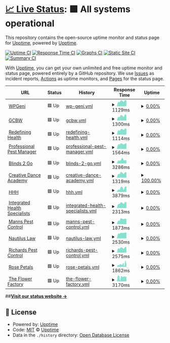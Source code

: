 # [📈 Live Status](https://upptime.github.io/upptime): <!--live status--> **🟩 All systems operational**

This repository contains the open-source uptime monitor and status page for [Upptime](https://upptime.js.org), powered by [Upptime](https://github.com/upptime/upptime).

[![Uptime CI](https://github.com/paulluxford/uptime/workflows/Uptime%20CI/badge.svg)](https://github.com/paulluxford/uptime/actions?query=workflow%3A%22Uptime+CI%22)
[![Response Time CI](https://github.com/paulluxford/uptime/workflows/Response%20Time%20CI/badge.svg)](https://github.com/paulluxford/uptime/actions?query=workflow%3A%22Response+Time+CI%22)
[![Graphs CI](https://github.com/paulluxford/uptime/workflows/Graphs%20CI/badge.svg)](https://github.com/paulluxford/uptime/actions?query=workflow%3A%22Graphs+CI%22)
[![Static Site CI](https://github.com/paulluxford/uptime/workflows/Static%20Site%20CI/badge.svg)](https://github.com/paulluxford/uptime/actions?query=workflow%3A%22Static+Site+CI%22)
[![Summary CI](https://github.com/paulluxford/uptime/workflows/Summary%20CI/badge.svg)](https://github.com/paulluxford/uptime/actions?query=workflow%3A%22Summary+CI%22)

With [Upptime](https://upptime.js.org), you can get your own unlimited and free uptime monitor and status page, powered entirely by a GitHub repository. We use [Issues](https://github.com/upptime/upptime/issues) as incident reports, [Actions](https://github.com/paulluxford/uptime/actions) as uptime monitors, and [Pages](https://upptime.github.io/upptime) for the status page.

<!--start: status pages-->
<!-- This summary is generated by Upptime (https://github.com/upptime/upptime) -->
<!-- Do not edit this manually, your changes will be overwritten -->
<!-- prettier-ignore -->
| URL | Status | History | Response Time | Uptime |
| --- | ------ | ------- | ------------- | ------ |
| <img alt="" src="https://icons.duckduckgo.com/ip3/wpgeni.com.ico" height="13"> [WPGeni](https://wpgeni.com) | 🟩 Up | [wp-geni.yml](https://github.com/paulluxford/uptime/commits/HEAD/history/wp-geni.yml) | <details><summary><img alt="Response time graph" src="./graphs/wp-geni/response-time-week.png" height="20"> 1129ms</summary><br><a href="https://paulluxford.github.io/uptime/history/wp-geni"><img alt="Response time 1139" src="https://img.shields.io/endpoint?url=https%3A%2F%2Fraw.githubusercontent.com%2Fpaulluxford%2Fuptime%2FHEAD%2Fapi%2Fwp-geni%2Fresponse-time.json"></a><br><a href="https://paulluxford.github.io/uptime/history/wp-geni"><img alt="24-hour response time 917" src="https://img.shields.io/endpoint?url=https%3A%2F%2Fraw.githubusercontent.com%2Fpaulluxford%2Fuptime%2FHEAD%2Fapi%2Fwp-geni%2Fresponse-time-day.json"></a><br><a href="https://paulluxford.github.io/uptime/history/wp-geni"><img alt="7-day response time 1129" src="https://img.shields.io/endpoint?url=https%3A%2F%2Fraw.githubusercontent.com%2Fpaulluxford%2Fuptime%2FHEAD%2Fapi%2Fwp-geni%2Fresponse-time-week.json"></a><br><a href="https://paulluxford.github.io/uptime/history/wp-geni"><img alt="30-day response time 1141" src="https://img.shields.io/endpoint?url=https%3A%2F%2Fraw.githubusercontent.com%2Fpaulluxford%2Fuptime%2FHEAD%2Fapi%2Fwp-geni%2Fresponse-time-month.json"></a><br><a href="https://paulluxford.github.io/uptime/history/wp-geni"><img alt="1-year response time 1139" src="https://img.shields.io/endpoint?url=https%3A%2F%2Fraw.githubusercontent.com%2Fpaulluxford%2Fuptime%2FHEAD%2Fapi%2Fwp-geni%2Fresponse-time-year.json"></a></details> | <details><summary><a href="https://paulluxford.github.io/uptime/history/wp-geni">0.00%</a></summary><a href="https://paulluxford.github.io/uptime/history/wp-geni"><img alt="All-time uptime 78.03%" src="https://img.shields.io/endpoint?url=https%3A%2F%2Fraw.githubusercontent.com%2Fpaulluxford%2Fuptime%2FHEAD%2Fapi%2Fwp-geni%2Fuptime.json"></a><br><a href="https://paulluxford.github.io/uptime/history/wp-geni"><img alt="24-hour uptime 0.00%" src="https://img.shields.io/endpoint?url=https%3A%2F%2Fraw.githubusercontent.com%2Fpaulluxford%2Fuptime%2FHEAD%2Fapi%2Fwp-geni%2Fuptime-day.json"></a><br><a href="https://paulluxford.github.io/uptime/history/wp-geni"><img alt="7-day uptime 0.00%" src="https://img.shields.io/endpoint?url=https%3A%2F%2Fraw.githubusercontent.com%2Fpaulluxford%2Fuptime%2FHEAD%2Fapi%2Fwp-geni%2Fuptime-week.json"></a><br><a href="https://paulluxford.github.io/uptime/history/wp-geni"><img alt="30-day uptime 1.38%" src="https://img.shields.io/endpoint?url=https%3A%2F%2Fraw.githubusercontent.com%2Fpaulluxford%2Fuptime%2FHEAD%2Fapi%2Fwp-geni%2Fuptime-month.json"></a><br><a href="https://paulluxford.github.io/uptime/history/wp-geni"><img alt="1-year uptime 78.03%" src="https://img.shields.io/endpoint?url=https%3A%2F%2Fraw.githubusercontent.com%2Fpaulluxford%2Fuptime%2FHEAD%2Fapi%2Fwp-geni%2Fuptime-year.json"></a></details>
| <img alt="" src="https://icons.duckduckgo.com/ip3/goldcoastbusinesswebsites.com.au.ico" height="13"> [GCBW](https://goldcoastbusinesswebsites.com.au) | 🟩 Up | [gcbw.yml](https://github.com/paulluxford/uptime/commits/HEAD/history/gcbw.yml) | <details><summary><img alt="Response time graph" src="./graphs/gcbw/response-time-week.png" height="20"> 1300ms</summary><br><a href="https://paulluxford.github.io/uptime/history/gcbw"><img alt="Response time 1289" src="https://img.shields.io/endpoint?url=https%3A%2F%2Fraw.githubusercontent.com%2Fpaulluxford%2Fuptime%2FHEAD%2Fapi%2Fgcbw%2Fresponse-time.json"></a><br><a href="https://paulluxford.github.io/uptime/history/gcbw"><img alt="24-hour response time 997" src="https://img.shields.io/endpoint?url=https%3A%2F%2Fraw.githubusercontent.com%2Fpaulluxford%2Fuptime%2FHEAD%2Fapi%2Fgcbw%2Fresponse-time-day.json"></a><br><a href="https://paulluxford.github.io/uptime/history/gcbw"><img alt="7-day response time 1300" src="https://img.shields.io/endpoint?url=https%3A%2F%2Fraw.githubusercontent.com%2Fpaulluxford%2Fuptime%2FHEAD%2Fapi%2Fgcbw%2Fresponse-time-week.json"></a><br><a href="https://paulluxford.github.io/uptime/history/gcbw"><img alt="30-day response time 1326" src="https://img.shields.io/endpoint?url=https%3A%2F%2Fraw.githubusercontent.com%2Fpaulluxford%2Fuptime%2FHEAD%2Fapi%2Fgcbw%2Fresponse-time-month.json"></a><br><a href="https://paulluxford.github.io/uptime/history/gcbw"><img alt="1-year response time 1289" src="https://img.shields.io/endpoint?url=https%3A%2F%2Fraw.githubusercontent.com%2Fpaulluxford%2Fuptime%2FHEAD%2Fapi%2Fgcbw%2Fresponse-time-year.json"></a></details> | <details><summary><a href="https://paulluxford.github.io/uptime/history/gcbw">0.00%</a></summary><a href="https://paulluxford.github.io/uptime/history/gcbw"><img alt="All-time uptime 5.55%" src="https://img.shields.io/endpoint?url=https%3A%2F%2Fraw.githubusercontent.com%2Fpaulluxford%2Fuptime%2FHEAD%2Fapi%2Fgcbw%2Fuptime.json"></a><br><a href="https://paulluxford.github.io/uptime/history/gcbw"><img alt="24-hour uptime 0.00%" src="https://img.shields.io/endpoint?url=https%3A%2F%2Fraw.githubusercontent.com%2Fpaulluxford%2Fuptime%2FHEAD%2Fapi%2Fgcbw%2Fuptime-day.json"></a><br><a href="https://paulluxford.github.io/uptime/history/gcbw"><img alt="7-day uptime 0.00%" src="https://img.shields.io/endpoint?url=https%3A%2F%2Fraw.githubusercontent.com%2Fpaulluxford%2Fuptime%2FHEAD%2Fapi%2Fgcbw%2Fuptime-week.json"></a><br><a href="https://paulluxford.github.io/uptime/history/gcbw"><img alt="30-day uptime 1.38%" src="https://img.shields.io/endpoint?url=https%3A%2F%2Fraw.githubusercontent.com%2Fpaulluxford%2Fuptime%2FHEAD%2Fapi%2Fgcbw%2Fuptime-month.json"></a><br><a href="https://paulluxford.github.io/uptime/history/gcbw"><img alt="1-year uptime 5.55%" src="https://img.shields.io/endpoint?url=https%3A%2F%2Fraw.githubusercontent.com%2Fpaulluxford%2Fuptime%2FHEAD%2Fapi%2Fgcbw%2Fuptime-year.json"></a></details>
| <img alt="" src="https://icons.duckduckgo.com/ip3/redefininghealth.com.au.ico" height="13"> [Redefining Health](https://redefininghealth.com.au) | 🟩 Up | [redefining-health.yml](https://github.com/paulluxford/uptime/commits/HEAD/history/redefining-health.yml) | <details><summary><img alt="Response time graph" src="./graphs/redefining-health/response-time-week.png" height="20"> 1114ms</summary><br><a href="https://paulluxford.github.io/uptime/history/redefining-health"><img alt="Response time 1132" src="https://img.shields.io/endpoint?url=https%3A%2F%2Fraw.githubusercontent.com%2Fpaulluxford%2Fuptime%2FHEAD%2Fapi%2Fredefining-health%2Fresponse-time.json"></a><br><a href="https://paulluxford.github.io/uptime/history/redefining-health"><img alt="24-hour response time 854" src="https://img.shields.io/endpoint?url=https%3A%2F%2Fraw.githubusercontent.com%2Fpaulluxford%2Fuptime%2FHEAD%2Fapi%2Fredefining-health%2Fresponse-time-day.json"></a><br><a href="https://paulluxford.github.io/uptime/history/redefining-health"><img alt="7-day response time 1114" src="https://img.shields.io/endpoint?url=https%3A%2F%2Fraw.githubusercontent.com%2Fpaulluxford%2Fuptime%2FHEAD%2Fapi%2Fredefining-health%2Fresponse-time-week.json"></a><br><a href="https://paulluxford.github.io/uptime/history/redefining-health"><img alt="30-day response time 1120" src="https://img.shields.io/endpoint?url=https%3A%2F%2Fraw.githubusercontent.com%2Fpaulluxford%2Fuptime%2FHEAD%2Fapi%2Fredefining-health%2Fresponse-time-month.json"></a><br><a href="https://paulluxford.github.io/uptime/history/redefining-health"><img alt="1-year response time 1132" src="https://img.shields.io/endpoint?url=https%3A%2F%2Fraw.githubusercontent.com%2Fpaulluxford%2Fuptime%2FHEAD%2Fapi%2Fredefining-health%2Fresponse-time-year.json"></a></details> | <details><summary><a href="https://paulluxford.github.io/uptime/history/redefining-health">0.00%</a></summary><a href="https://paulluxford.github.io/uptime/history/redefining-health"><img alt="All-time uptime 5.55%" src="https://img.shields.io/endpoint?url=https%3A%2F%2Fraw.githubusercontent.com%2Fpaulluxford%2Fuptime%2FHEAD%2Fapi%2Fredefining-health%2Fuptime.json"></a><br><a href="https://paulluxford.github.io/uptime/history/redefining-health"><img alt="24-hour uptime 0.00%" src="https://img.shields.io/endpoint?url=https%3A%2F%2Fraw.githubusercontent.com%2Fpaulluxford%2Fuptime%2FHEAD%2Fapi%2Fredefining-health%2Fuptime-day.json"></a><br><a href="https://paulluxford.github.io/uptime/history/redefining-health"><img alt="7-day uptime 0.00%" src="https://img.shields.io/endpoint?url=https%3A%2F%2Fraw.githubusercontent.com%2Fpaulluxford%2Fuptime%2FHEAD%2Fapi%2Fredefining-health%2Fuptime-week.json"></a><br><a href="https://paulluxford.github.io/uptime/history/redefining-health"><img alt="30-day uptime 1.38%" src="https://img.shields.io/endpoint?url=https%3A%2F%2Fraw.githubusercontent.com%2Fpaulluxford%2Fuptime%2FHEAD%2Fapi%2Fredefining-health%2Fuptime-month.json"></a><br><a href="https://paulluxford.github.io/uptime/history/redefining-health"><img alt="1-year uptime 5.55%" src="https://img.shields.io/endpoint?url=https%3A%2F%2Fraw.githubusercontent.com%2Fpaulluxford%2Fuptime%2FHEAD%2Fapi%2Fredefining-health%2Fuptime-year.json"></a></details>
| <img alt="" src="https://icons.duckduckgo.com/ip3/professionalpestmanager.com.ico" height="13"> [Professional Pest Manager](https://professionalpestmanager.com) | 🟩 Up | [professional-pest-manager.yml](https://github.com/paulluxford/uptime/commits/HEAD/history/professional-pest-manager.yml) | <details><summary><img alt="Response time graph" src="./graphs/professional-pest-manager/response-time-week.png" height="20"> 1564ms</summary><br><a href="https://paulluxford.github.io/uptime/history/professional-pest-manager"><img alt="Response time 1452" src="https://img.shields.io/endpoint?url=https%3A%2F%2Fraw.githubusercontent.com%2Fpaulluxford%2Fuptime%2FHEAD%2Fapi%2Fprofessional-pest-manager%2Fresponse-time.json"></a><br><a href="https://paulluxford.github.io/uptime/history/professional-pest-manager"><img alt="24-hour response time 1355" src="https://img.shields.io/endpoint?url=https%3A%2F%2Fraw.githubusercontent.com%2Fpaulluxford%2Fuptime%2FHEAD%2Fapi%2Fprofessional-pest-manager%2Fresponse-time-day.json"></a><br><a href="https://paulluxford.github.io/uptime/history/professional-pest-manager"><img alt="7-day response time 1564" src="https://img.shields.io/endpoint?url=https%3A%2F%2Fraw.githubusercontent.com%2Fpaulluxford%2Fuptime%2FHEAD%2Fapi%2Fprofessional-pest-manager%2Fresponse-time-week.json"></a><br><a href="https://paulluxford.github.io/uptime/history/professional-pest-manager"><img alt="30-day response time 1302" src="https://img.shields.io/endpoint?url=https%3A%2F%2Fraw.githubusercontent.com%2Fpaulluxford%2Fuptime%2FHEAD%2Fapi%2Fprofessional-pest-manager%2Fresponse-time-month.json"></a><br><a href="https://paulluxford.github.io/uptime/history/professional-pest-manager"><img alt="1-year response time 1452" src="https://img.shields.io/endpoint?url=https%3A%2F%2Fraw.githubusercontent.com%2Fpaulluxford%2Fuptime%2FHEAD%2Fapi%2Fprofessional-pest-manager%2Fresponse-time-year.json"></a></details> | <details><summary><a href="https://paulluxford.github.io/uptime/history/professional-pest-manager">0.00%</a></summary><a href="https://paulluxford.github.io/uptime/history/professional-pest-manager"><img alt="All-time uptime 6.15%" src="https://img.shields.io/endpoint?url=https%3A%2F%2Fraw.githubusercontent.com%2Fpaulluxford%2Fuptime%2FHEAD%2Fapi%2Fprofessional-pest-manager%2Fuptime.json"></a><br><a href="https://paulluxford.github.io/uptime/history/professional-pest-manager"><img alt="24-hour uptime 0.00%" src="https://img.shields.io/endpoint?url=https%3A%2F%2Fraw.githubusercontent.com%2Fpaulluxford%2Fuptime%2FHEAD%2Fapi%2Fprofessional-pest-manager%2Fuptime-day.json"></a><br><a href="https://paulluxford.github.io/uptime/history/professional-pest-manager"><img alt="7-day uptime 0.00%" src="https://img.shields.io/endpoint?url=https%3A%2F%2Fraw.githubusercontent.com%2Fpaulluxford%2Fuptime%2FHEAD%2Fapi%2Fprofessional-pest-manager%2Fuptime-week.json"></a><br><a href="https://paulluxford.github.io/uptime/history/professional-pest-manager"><img alt="30-day uptime 1.38%" src="https://img.shields.io/endpoint?url=https%3A%2F%2Fraw.githubusercontent.com%2Fpaulluxford%2Fuptime%2FHEAD%2Fapi%2Fprofessional-pest-manager%2Fuptime-month.json"></a><br><a href="https://paulluxford.github.io/uptime/history/professional-pest-manager"><img alt="1-year uptime 6.15%" src="https://img.shields.io/endpoint?url=https%3A%2F%2Fraw.githubusercontent.com%2Fpaulluxford%2Fuptime%2FHEAD%2Fapi%2Fprofessional-pest-manager%2Fuptime-year.json"></a></details>
| <img alt="" src="https://icons.duckduckgo.com/ip3/www.blinds2go.com.au.ico" height="13"> [Blinds 2 Go](https://www.blinds2go.com.au/) | 🟩 Up | [blinds-2-go.yml](https://github.com/paulluxford/uptime/commits/HEAD/history/blinds-2-go.yml) | <details><summary><img alt="Response time graph" src="./graphs/blinds-2-go/response-time-week.png" height="20"> 3286ms</summary><br><a href="https://paulluxford.github.io/uptime/history/blinds-2-go"><img alt="Response time 3313" src="https://img.shields.io/endpoint?url=https%3A%2F%2Fraw.githubusercontent.com%2Fpaulluxford%2Fuptime%2FHEAD%2Fapi%2Fblinds-2-go%2Fresponse-time.json"></a><br><a href="https://paulluxford.github.io/uptime/history/blinds-2-go"><img alt="24-hour response time 2814" src="https://img.shields.io/endpoint?url=https%3A%2F%2Fraw.githubusercontent.com%2Fpaulluxford%2Fuptime%2FHEAD%2Fapi%2Fblinds-2-go%2Fresponse-time-day.json"></a><br><a href="https://paulluxford.github.io/uptime/history/blinds-2-go"><img alt="7-day response time 3286" src="https://img.shields.io/endpoint?url=https%3A%2F%2Fraw.githubusercontent.com%2Fpaulluxford%2Fuptime%2FHEAD%2Fapi%2Fblinds-2-go%2Fresponse-time-week.json"></a><br><a href="https://paulluxford.github.io/uptime/history/blinds-2-go"><img alt="30-day response time 3395" src="https://img.shields.io/endpoint?url=https%3A%2F%2Fraw.githubusercontent.com%2Fpaulluxford%2Fuptime%2FHEAD%2Fapi%2Fblinds-2-go%2Fresponse-time-month.json"></a><br><a href="https://paulluxford.github.io/uptime/history/blinds-2-go"><img alt="1-year response time 3313" src="https://img.shields.io/endpoint?url=https%3A%2F%2Fraw.githubusercontent.com%2Fpaulluxford%2Fuptime%2FHEAD%2Fapi%2Fblinds-2-go%2Fresponse-time-year.json"></a></details> | <details><summary><a href="https://paulluxford.github.io/uptime/history/blinds-2-go">0.00%</a></summary><a href="https://paulluxford.github.io/uptime/history/blinds-2-go"><img alt="All-time uptime 2.66%" src="https://img.shields.io/endpoint?url=https%3A%2F%2Fraw.githubusercontent.com%2Fpaulluxford%2Fuptime%2FHEAD%2Fapi%2Fblinds-2-go%2Fuptime.json"></a><br><a href="https://paulluxford.github.io/uptime/history/blinds-2-go"><img alt="24-hour uptime 0.00%" src="https://img.shields.io/endpoint?url=https%3A%2F%2Fraw.githubusercontent.com%2Fpaulluxford%2Fuptime%2FHEAD%2Fapi%2Fblinds-2-go%2Fuptime-day.json"></a><br><a href="https://paulluxford.github.io/uptime/history/blinds-2-go"><img alt="7-day uptime 0.00%" src="https://img.shields.io/endpoint?url=https%3A%2F%2Fraw.githubusercontent.com%2Fpaulluxford%2Fuptime%2FHEAD%2Fapi%2Fblinds-2-go%2Fuptime-week.json"></a><br><a href="https://paulluxford.github.io/uptime/history/blinds-2-go"><img alt="30-day uptime 1.38%" src="https://img.shields.io/endpoint?url=https%3A%2F%2Fraw.githubusercontent.com%2Fpaulluxford%2Fuptime%2FHEAD%2Fapi%2Fblinds-2-go%2Fuptime-month.json"></a><br><a href="https://paulluxford.github.io/uptime/history/blinds-2-go"><img alt="1-year uptime 2.66%" src="https://img.shields.io/endpoint?url=https%3A%2F%2Fraw.githubusercontent.com%2Fpaulluxford%2Fuptime%2FHEAD%2Fapi%2Fblinds-2-go%2Fuptime-year.json"></a></details>
| <img alt="" src="https://icons.duckduckgo.com/ip3/creativedance.com.au.ico" height="13"> [Creative Dance Academy](https://creativedance.com.au/) | 🟩 Up | [creative-dance-academy.yml](https://github.com/paulluxford/uptime/commits/HEAD/history/creative-dance-academy.yml) | <details><summary><img alt="Response time graph" src="./graphs/creative-dance-academy/response-time-week.png" height="20"> 1319ms</summary><br><a href="https://paulluxford.github.io/uptime/history/creative-dance-academy"><img alt="Response time 1350" src="https://img.shields.io/endpoint?url=https%3A%2F%2Fraw.githubusercontent.com%2Fpaulluxford%2Fuptime%2FHEAD%2Fapi%2Fcreative-dance-academy%2Fresponse-time.json"></a><br><a href="https://paulluxford.github.io/uptime/history/creative-dance-academy"><img alt="24-hour response time 1215" src="https://img.shields.io/endpoint?url=https%3A%2F%2Fraw.githubusercontent.com%2Fpaulluxford%2Fuptime%2FHEAD%2Fapi%2Fcreative-dance-academy%2Fresponse-time-day.json"></a><br><a href="https://paulluxford.github.io/uptime/history/creative-dance-academy"><img alt="7-day response time 1319" src="https://img.shields.io/endpoint?url=https%3A%2F%2Fraw.githubusercontent.com%2Fpaulluxford%2Fuptime%2FHEAD%2Fapi%2Fcreative-dance-academy%2Fresponse-time-week.json"></a><br><a href="https://paulluxford.github.io/uptime/history/creative-dance-academy"><img alt="30-day response time 1361" src="https://img.shields.io/endpoint?url=https%3A%2F%2Fraw.githubusercontent.com%2Fpaulluxford%2Fuptime%2FHEAD%2Fapi%2Fcreative-dance-academy%2Fresponse-time-month.json"></a><br><a href="https://paulluxford.github.io/uptime/history/creative-dance-academy"><img alt="1-year response time 1350" src="https://img.shields.io/endpoint?url=https%3A%2F%2Fraw.githubusercontent.com%2Fpaulluxford%2Fuptime%2FHEAD%2Fapi%2Fcreative-dance-academy%2Fresponse-time-year.json"></a></details> | <details><summary><a href="https://paulluxford.github.io/uptime/history/creative-dance-academy">100.00%</a></summary><a href="https://paulluxford.github.io/uptime/history/creative-dance-academy"><img alt="All-time uptime 100.00%" src="https://img.shields.io/endpoint?url=https%3A%2F%2Fraw.githubusercontent.com%2Fpaulluxford%2Fuptime%2FHEAD%2Fapi%2Fcreative-dance-academy%2Fuptime.json"></a><br><a href="https://paulluxford.github.io/uptime/history/creative-dance-academy"><img alt="24-hour uptime 100.00%" src="https://img.shields.io/endpoint?url=https%3A%2F%2Fraw.githubusercontent.com%2Fpaulluxford%2Fuptime%2FHEAD%2Fapi%2Fcreative-dance-academy%2Fuptime-day.json"></a><br><a href="https://paulluxford.github.io/uptime/history/creative-dance-academy"><img alt="7-day uptime 100.00%" src="https://img.shields.io/endpoint?url=https%3A%2F%2Fraw.githubusercontent.com%2Fpaulluxford%2Fuptime%2FHEAD%2Fapi%2Fcreative-dance-academy%2Fuptime-week.json"></a><br><a href="https://paulluxford.github.io/uptime/history/creative-dance-academy"><img alt="30-day uptime 100.00%" src="https://img.shields.io/endpoint?url=https%3A%2F%2Fraw.githubusercontent.com%2Fpaulluxford%2Fuptime%2FHEAD%2Fapi%2Fcreative-dance-academy%2Fuptime-month.json"></a><br><a href="https://paulluxford.github.io/uptime/history/creative-dance-academy"><img alt="1-year uptime 100.00%" src="https://img.shields.io/endpoint?url=https%3A%2F%2Fraw.githubusercontent.com%2Fpaulluxford%2Fuptime%2FHEAD%2Fapi%2Fcreative-dance-academy%2Fuptime-year.json"></a></details>
| <img alt="" src="https://icons.duckduckgo.com/ip3/hhh.com.au.ico" height="13"> [HHH](https://hhh.com.au/) | 🟩 Up | [hhh.yml](https://github.com/paulluxford/uptime/commits/HEAD/history/hhh.yml) | <details><summary><img alt="Response time graph" src="./graphs/hhh/response-time-week.png" height="20"> 3879ms</summary><br><a href="https://paulluxford.github.io/uptime/history/hhh"><img alt="Response time 3929" src="https://img.shields.io/endpoint?url=https%3A%2F%2Fraw.githubusercontent.com%2Fpaulluxford%2Fuptime%2FHEAD%2Fapi%2Fhhh%2Fresponse-time.json"></a><br><a href="https://paulluxford.github.io/uptime/history/hhh"><img alt="24-hour response time 4163" src="https://img.shields.io/endpoint?url=https%3A%2F%2Fraw.githubusercontent.com%2Fpaulluxford%2Fuptime%2FHEAD%2Fapi%2Fhhh%2Fresponse-time-day.json"></a><br><a href="https://paulluxford.github.io/uptime/history/hhh"><img alt="7-day response time 3879" src="https://img.shields.io/endpoint?url=https%3A%2F%2Fraw.githubusercontent.com%2Fpaulluxford%2Fuptime%2FHEAD%2Fapi%2Fhhh%2Fresponse-time-week.json"></a><br><a href="https://paulluxford.github.io/uptime/history/hhh"><img alt="30-day response time 4054" src="https://img.shields.io/endpoint?url=https%3A%2F%2Fraw.githubusercontent.com%2Fpaulluxford%2Fuptime%2FHEAD%2Fapi%2Fhhh%2Fresponse-time-month.json"></a><br><a href="https://paulluxford.github.io/uptime/history/hhh"><img alt="1-year response time 3929" src="https://img.shields.io/endpoint?url=https%3A%2F%2Fraw.githubusercontent.com%2Fpaulluxford%2Fuptime%2FHEAD%2Fapi%2Fhhh%2Fresponse-time-year.json"></a></details> | <details><summary><a href="https://paulluxford.github.io/uptime/history/hhh">0.00%</a></summary><a href="https://paulluxford.github.io/uptime/history/hhh"><img alt="All-time uptime 4.80%" src="https://img.shields.io/endpoint?url=https%3A%2F%2Fraw.githubusercontent.com%2Fpaulluxford%2Fuptime%2FHEAD%2Fapi%2Fhhh%2Fuptime.json"></a><br><a href="https://paulluxford.github.io/uptime/history/hhh"><img alt="24-hour uptime 0.00%" src="https://img.shields.io/endpoint?url=https%3A%2F%2Fraw.githubusercontent.com%2Fpaulluxford%2Fuptime%2FHEAD%2Fapi%2Fhhh%2Fuptime-day.json"></a><br><a href="https://paulluxford.github.io/uptime/history/hhh"><img alt="7-day uptime 0.00%" src="https://img.shields.io/endpoint?url=https%3A%2F%2Fraw.githubusercontent.com%2Fpaulluxford%2Fuptime%2FHEAD%2Fapi%2Fhhh%2Fuptime-week.json"></a><br><a href="https://paulluxford.github.io/uptime/history/hhh"><img alt="30-day uptime 1.38%" src="https://img.shields.io/endpoint?url=https%3A%2F%2Fraw.githubusercontent.com%2Fpaulluxford%2Fuptime%2FHEAD%2Fapi%2Fhhh%2Fuptime-month.json"></a><br><a href="https://paulluxford.github.io/uptime/history/hhh"><img alt="1-year uptime 4.80%" src="https://img.shields.io/endpoint?url=https%3A%2F%2Fraw.githubusercontent.com%2Fpaulluxford%2Fuptime%2FHEAD%2Fapi%2Fhhh%2Fuptime-year.json"></a></details>
| <img alt="" src="https://icons.duckduckgo.com/ip3/integratedhealthspecialists.com.au.ico" height="13"> [Integrated Health Specialists](https://integratedhealthspecialists.com.au/) | 🟩 Up | [integrated-health-specialists.yml](https://github.com/paulluxford/uptime/commits/HEAD/history/integrated-health-specialists.yml) | <details><summary><img alt="Response time graph" src="./graphs/integrated-health-specialists/response-time-week.png" height="20"> 2313ms</summary><br><a href="https://paulluxford.github.io/uptime/history/integrated-health-specialists"><img alt="Response time 2302" src="https://img.shields.io/endpoint?url=https%3A%2F%2Fraw.githubusercontent.com%2Fpaulluxford%2Fuptime%2FHEAD%2Fapi%2Fintegrated-health-specialists%2Fresponse-time.json"></a><br><a href="https://paulluxford.github.io/uptime/history/integrated-health-specialists"><img alt="24-hour response time 1723" src="https://img.shields.io/endpoint?url=https%3A%2F%2Fraw.githubusercontent.com%2Fpaulluxford%2Fuptime%2FHEAD%2Fapi%2Fintegrated-health-specialists%2Fresponse-time-day.json"></a><br><a href="https://paulluxford.github.io/uptime/history/integrated-health-specialists"><img alt="7-day response time 2313" src="https://img.shields.io/endpoint?url=https%3A%2F%2Fraw.githubusercontent.com%2Fpaulluxford%2Fuptime%2FHEAD%2Fapi%2Fintegrated-health-specialists%2Fresponse-time-week.json"></a><br><a href="https://paulluxford.github.io/uptime/history/integrated-health-specialists"><img alt="30-day response time 2372" src="https://img.shields.io/endpoint?url=https%3A%2F%2Fraw.githubusercontent.com%2Fpaulluxford%2Fuptime%2FHEAD%2Fapi%2Fintegrated-health-specialists%2Fresponse-time-month.json"></a><br><a href="https://paulluxford.github.io/uptime/history/integrated-health-specialists"><img alt="1-year response time 2302" src="https://img.shields.io/endpoint?url=https%3A%2F%2Fraw.githubusercontent.com%2Fpaulluxford%2Fuptime%2FHEAD%2Fapi%2Fintegrated-health-specialists%2Fresponse-time-year.json"></a></details> | <details><summary><a href="https://paulluxford.github.io/uptime/history/integrated-health-specialists">0.00%</a></summary><a href="https://paulluxford.github.io/uptime/history/integrated-health-specialists"><img alt="All-time uptime 36.56%" src="https://img.shields.io/endpoint?url=https%3A%2F%2Fraw.githubusercontent.com%2Fpaulluxford%2Fuptime%2FHEAD%2Fapi%2Fintegrated-health-specialists%2Fuptime.json"></a><br><a href="https://paulluxford.github.io/uptime/history/integrated-health-specialists"><img alt="24-hour uptime 0.00%" src="https://img.shields.io/endpoint?url=https%3A%2F%2Fraw.githubusercontent.com%2Fpaulluxford%2Fuptime%2FHEAD%2Fapi%2Fintegrated-health-specialists%2Fuptime-day.json"></a><br><a href="https://paulluxford.github.io/uptime/history/integrated-health-specialists"><img alt="7-day uptime 0.00%" src="https://img.shields.io/endpoint?url=https%3A%2F%2Fraw.githubusercontent.com%2Fpaulluxford%2Fuptime%2FHEAD%2Fapi%2Fintegrated-health-specialists%2Fuptime-week.json"></a><br><a href="https://paulluxford.github.io/uptime/history/integrated-health-specialists"><img alt="30-day uptime 1.38%" src="https://img.shields.io/endpoint?url=https%3A%2F%2Fraw.githubusercontent.com%2Fpaulluxford%2Fuptime%2FHEAD%2Fapi%2Fintegrated-health-specialists%2Fuptime-month.json"></a><br><a href="https://paulluxford.github.io/uptime/history/integrated-health-specialists"><img alt="1-year uptime 36.56%" src="https://img.shields.io/endpoint?url=https%3A%2F%2Fraw.githubusercontent.com%2Fpaulluxford%2Fuptime%2FHEAD%2Fapi%2Fintegrated-health-specialists%2Fuptime-year.json"></a></details>
| <img alt="" src="https://icons.duckduckgo.com/ip3/www.mannspestcontrol.com.au.ico" height="13"> [Manns Pest Control](https://www.mannspestcontrol.com.au/) | 🟩 Up | [manns-pest-control.yml](https://github.com/paulluxford/uptime/commits/HEAD/history/manns-pest-control.yml) | <details><summary><img alt="Response time graph" src="./graphs/manns-pest-control/response-time-week.png" height="20"> 1873ms</summary><br><a href="https://paulluxford.github.io/uptime/history/manns-pest-control"><img alt="Response time 1905" src="https://img.shields.io/endpoint?url=https%3A%2F%2Fraw.githubusercontent.com%2Fpaulluxford%2Fuptime%2FHEAD%2Fapi%2Fmanns-pest-control%2Fresponse-time.json"></a><br><a href="https://paulluxford.github.io/uptime/history/manns-pest-control"><img alt="24-hour response time 1358" src="https://img.shields.io/endpoint?url=https%3A%2F%2Fraw.githubusercontent.com%2Fpaulluxford%2Fuptime%2FHEAD%2Fapi%2Fmanns-pest-control%2Fresponse-time-day.json"></a><br><a href="https://paulluxford.github.io/uptime/history/manns-pest-control"><img alt="7-day response time 1873" src="https://img.shields.io/endpoint?url=https%3A%2F%2Fraw.githubusercontent.com%2Fpaulluxford%2Fuptime%2FHEAD%2Fapi%2Fmanns-pest-control%2Fresponse-time-week.json"></a><br><a href="https://paulluxford.github.io/uptime/history/manns-pest-control"><img alt="30-day response time 1985" src="https://img.shields.io/endpoint?url=https%3A%2F%2Fraw.githubusercontent.com%2Fpaulluxford%2Fuptime%2FHEAD%2Fapi%2Fmanns-pest-control%2Fresponse-time-month.json"></a><br><a href="https://paulluxford.github.io/uptime/history/manns-pest-control"><img alt="1-year response time 1905" src="https://img.shields.io/endpoint?url=https%3A%2F%2Fraw.githubusercontent.com%2Fpaulluxford%2Fuptime%2FHEAD%2Fapi%2Fmanns-pest-control%2Fresponse-time-year.json"></a></details> | <details><summary><a href="https://paulluxford.github.io/uptime/history/manns-pest-control">0.00%</a></summary><a href="https://paulluxford.github.io/uptime/history/manns-pest-control"><img alt="All-time uptime 2.85%" src="https://img.shields.io/endpoint?url=https%3A%2F%2Fraw.githubusercontent.com%2Fpaulluxford%2Fuptime%2FHEAD%2Fapi%2Fmanns-pest-control%2Fuptime.json"></a><br><a href="https://paulluxford.github.io/uptime/history/manns-pest-control"><img alt="24-hour uptime 0.00%" src="https://img.shields.io/endpoint?url=https%3A%2F%2Fraw.githubusercontent.com%2Fpaulluxford%2Fuptime%2FHEAD%2Fapi%2Fmanns-pest-control%2Fuptime-day.json"></a><br><a href="https://paulluxford.github.io/uptime/history/manns-pest-control"><img alt="7-day uptime 0.00%" src="https://img.shields.io/endpoint?url=https%3A%2F%2Fraw.githubusercontent.com%2Fpaulluxford%2Fuptime%2FHEAD%2Fapi%2Fmanns-pest-control%2Fuptime-week.json"></a><br><a href="https://paulluxford.github.io/uptime/history/manns-pest-control"><img alt="30-day uptime 1.38%" src="https://img.shields.io/endpoint?url=https%3A%2F%2Fraw.githubusercontent.com%2Fpaulluxford%2Fuptime%2FHEAD%2Fapi%2Fmanns-pest-control%2Fuptime-month.json"></a><br><a href="https://paulluxford.github.io/uptime/history/manns-pest-control"><img alt="1-year uptime 2.85%" src="https://img.shields.io/endpoint?url=https%3A%2F%2Fraw.githubusercontent.com%2Fpaulluxford%2Fuptime%2FHEAD%2Fapi%2Fmanns-pest-control%2Fuptime-year.json"></a></details>
| <img alt="" src="https://icons.duckduckgo.com/ip3/nautiluslaw.com.au.ico" height="13"> [Nautilus Law](https://nautiluslaw.com.au/) | 🟩 Up | [nautilus-law.yml](https://github.com/paulluxford/uptime/commits/HEAD/history/nautilus-law.yml) | <details><summary><img alt="Response time graph" src="./graphs/nautilus-law/response-time-week.png" height="20"> 2530ms</summary><br><a href="https://paulluxford.github.io/uptime/history/nautilus-law"><img alt="Response time 2315" src="https://img.shields.io/endpoint?url=https%3A%2F%2Fraw.githubusercontent.com%2Fpaulluxford%2Fuptime%2FHEAD%2Fapi%2Fnautilus-law%2Fresponse-time.json"></a><br><a href="https://paulluxford.github.io/uptime/history/nautilus-law"><img alt="24-hour response time 2228" src="https://img.shields.io/endpoint?url=https%3A%2F%2Fraw.githubusercontent.com%2Fpaulluxford%2Fuptime%2FHEAD%2Fapi%2Fnautilus-law%2Fresponse-time-day.json"></a><br><a href="https://paulluxford.github.io/uptime/history/nautilus-law"><img alt="7-day response time 2530" src="https://img.shields.io/endpoint?url=https%3A%2F%2Fraw.githubusercontent.com%2Fpaulluxford%2Fuptime%2FHEAD%2Fapi%2Fnautilus-law%2Fresponse-time-week.json"></a><br><a href="https://paulluxford.github.io/uptime/history/nautilus-law"><img alt="30-day response time 2544" src="https://img.shields.io/endpoint?url=https%3A%2F%2Fraw.githubusercontent.com%2Fpaulluxford%2Fuptime%2FHEAD%2Fapi%2Fnautilus-law%2Fresponse-time-month.json"></a><br><a href="https://paulluxford.github.io/uptime/history/nautilus-law"><img alt="1-year response time 2315" src="https://img.shields.io/endpoint?url=https%3A%2F%2Fraw.githubusercontent.com%2Fpaulluxford%2Fuptime%2FHEAD%2Fapi%2Fnautilus-law%2Fresponse-time-year.json"></a></details> | <details><summary><a href="https://paulluxford.github.io/uptime/history/nautilus-law">0.00%</a></summary><a href="https://paulluxford.github.io/uptime/history/nautilus-law"><img alt="All-time uptime 33.91%" src="https://img.shields.io/endpoint?url=https%3A%2F%2Fraw.githubusercontent.com%2Fpaulluxford%2Fuptime%2FHEAD%2Fapi%2Fnautilus-law%2Fuptime.json"></a><br><a href="https://paulluxford.github.io/uptime/history/nautilus-law"><img alt="24-hour uptime 0.00%" src="https://img.shields.io/endpoint?url=https%3A%2F%2Fraw.githubusercontent.com%2Fpaulluxford%2Fuptime%2FHEAD%2Fapi%2Fnautilus-law%2Fuptime-day.json"></a><br><a href="https://paulluxford.github.io/uptime/history/nautilus-law"><img alt="7-day uptime 0.00%" src="https://img.shields.io/endpoint?url=https%3A%2F%2Fraw.githubusercontent.com%2Fpaulluxford%2Fuptime%2FHEAD%2Fapi%2Fnautilus-law%2Fuptime-week.json"></a><br><a href="https://paulluxford.github.io/uptime/history/nautilus-law"><img alt="30-day uptime 1.38%" src="https://img.shields.io/endpoint?url=https%3A%2F%2Fraw.githubusercontent.com%2Fpaulluxford%2Fuptime%2FHEAD%2Fapi%2Fnautilus-law%2Fuptime-month.json"></a><br><a href="https://paulluxford.github.io/uptime/history/nautilus-law"><img alt="1-year uptime 33.91%" src="https://img.shields.io/endpoint?url=https%3A%2F%2Fraw.githubusercontent.com%2Fpaulluxford%2Fuptime%2FHEAD%2Fapi%2Fnautilus-law%2Fuptime-year.json"></a></details>
| <img alt="" src="https://icons.duckduckgo.com/ip3/richardspestcontrol.com.au.ico" height="13"> [Richards Pest Control](https://richardspestcontrol.com.au/) | 🟩 Up | [richards-pest-control.yml](https://github.com/paulluxford/uptime/commits/HEAD/history/richards-pest-control.yml) | <details><summary><img alt="Response time graph" src="./graphs/richards-pest-control/response-time-week.png" height="20"> 2575ms</summary><br><a href="https://paulluxford.github.io/uptime/history/richards-pest-control"><img alt="Response time 2617" src="https://img.shields.io/endpoint?url=https%3A%2F%2Fraw.githubusercontent.com%2Fpaulluxford%2Fuptime%2FHEAD%2Fapi%2Frichards-pest-control%2Fresponse-time.json"></a><br><a href="https://paulluxford.github.io/uptime/history/richards-pest-control"><img alt="24-hour response time 2291" src="https://img.shields.io/endpoint?url=https%3A%2F%2Fraw.githubusercontent.com%2Fpaulluxford%2Fuptime%2FHEAD%2Fapi%2Frichards-pest-control%2Fresponse-time-day.json"></a><br><a href="https://paulluxford.github.io/uptime/history/richards-pest-control"><img alt="7-day response time 2575" src="https://img.shields.io/endpoint?url=https%3A%2F%2Fraw.githubusercontent.com%2Fpaulluxford%2Fuptime%2FHEAD%2Fapi%2Frichards-pest-control%2Fresponse-time-week.json"></a><br><a href="https://paulluxford.github.io/uptime/history/richards-pest-control"><img alt="30-day response time 2726" src="https://img.shields.io/endpoint?url=https%3A%2F%2Fraw.githubusercontent.com%2Fpaulluxford%2Fuptime%2FHEAD%2Fapi%2Frichards-pest-control%2Fresponse-time-month.json"></a><br><a href="https://paulluxford.github.io/uptime/history/richards-pest-control"><img alt="1-year response time 2617" src="https://img.shields.io/endpoint?url=https%3A%2F%2Fraw.githubusercontent.com%2Fpaulluxford%2Fuptime%2FHEAD%2Fapi%2Frichards-pest-control%2Fresponse-time-year.json"></a></details> | <details><summary><a href="https://paulluxford.github.io/uptime/history/richards-pest-control">0.00%</a></summary><a href="https://paulluxford.github.io/uptime/history/richards-pest-control"><img alt="All-time uptime 4.83%" src="https://img.shields.io/endpoint?url=https%3A%2F%2Fraw.githubusercontent.com%2Fpaulluxford%2Fuptime%2FHEAD%2Fapi%2Frichards-pest-control%2Fuptime.json"></a><br><a href="https://paulluxford.github.io/uptime/history/richards-pest-control"><img alt="24-hour uptime 0.00%" src="https://img.shields.io/endpoint?url=https%3A%2F%2Fraw.githubusercontent.com%2Fpaulluxford%2Fuptime%2FHEAD%2Fapi%2Frichards-pest-control%2Fuptime-day.json"></a><br><a href="https://paulluxford.github.io/uptime/history/richards-pest-control"><img alt="7-day uptime 0.00%" src="https://img.shields.io/endpoint?url=https%3A%2F%2Fraw.githubusercontent.com%2Fpaulluxford%2Fuptime%2FHEAD%2Fapi%2Frichards-pest-control%2Fuptime-week.json"></a><br><a href="https://paulluxford.github.io/uptime/history/richards-pest-control"><img alt="30-day uptime 1.38%" src="https://img.shields.io/endpoint?url=https%3A%2F%2Fraw.githubusercontent.com%2Fpaulluxford%2Fuptime%2FHEAD%2Fapi%2Frichards-pest-control%2Fuptime-month.json"></a><br><a href="https://paulluxford.github.io/uptime/history/richards-pest-control"><img alt="1-year uptime 4.83%" src="https://img.shields.io/endpoint?url=https%3A%2F%2Fraw.githubusercontent.com%2Fpaulluxford%2Fuptime%2FHEAD%2Fapi%2Frichards-pest-control%2Fuptime-year.json"></a></details>
| <img alt="" src="https://icons.duckduckgo.com/ip3/rosepetals.com.au.ico" height="13"> [Rose Petals](http://rosepetals.com.au/) | 🟩 Up | [rose-petals.yml](https://github.com/paulluxford/uptime/commits/HEAD/history/rose-petals.yml) | <details><summary><img alt="Response time graph" src="./graphs/rose-petals/response-time-week.png" height="20"> 1862ms</summary><br><a href="https://paulluxford.github.io/uptime/history/rose-petals"><img alt="Response time 1547" src="https://img.shields.io/endpoint?url=https%3A%2F%2Fraw.githubusercontent.com%2Fpaulluxford%2Fuptime%2FHEAD%2Fapi%2Frose-petals%2Fresponse-time.json"></a><br><a href="https://paulluxford.github.io/uptime/history/rose-petals"><img alt="24-hour response time 1459" src="https://img.shields.io/endpoint?url=https%3A%2F%2Fraw.githubusercontent.com%2Fpaulluxford%2Fuptime%2FHEAD%2Fapi%2Frose-petals%2Fresponse-time-day.json"></a><br><a href="https://paulluxford.github.io/uptime/history/rose-petals"><img alt="7-day response time 1862" src="https://img.shields.io/endpoint?url=https%3A%2F%2Fraw.githubusercontent.com%2Fpaulluxford%2Fuptime%2FHEAD%2Fapi%2Frose-petals%2Fresponse-time-week.json"></a><br><a href="https://paulluxford.github.io/uptime/history/rose-petals"><img alt="30-day response time 1632" src="https://img.shields.io/endpoint?url=https%3A%2F%2Fraw.githubusercontent.com%2Fpaulluxford%2Fuptime%2FHEAD%2Fapi%2Frose-petals%2Fresponse-time-month.json"></a><br><a href="https://paulluxford.github.io/uptime/history/rose-petals"><img alt="1-year response time 1547" src="https://img.shields.io/endpoint?url=https%3A%2F%2Fraw.githubusercontent.com%2Fpaulluxford%2Fuptime%2FHEAD%2Fapi%2Frose-petals%2Fresponse-time-year.json"></a></details> | <details><summary><a href="https://paulluxford.github.io/uptime/history/rose-petals">0.00%</a></summary><a href="https://paulluxford.github.io/uptime/history/rose-petals"><img alt="All-time uptime 5.54%" src="https://img.shields.io/endpoint?url=https%3A%2F%2Fraw.githubusercontent.com%2Fpaulluxford%2Fuptime%2FHEAD%2Fapi%2Frose-petals%2Fuptime.json"></a><br><a href="https://paulluxford.github.io/uptime/history/rose-petals"><img alt="24-hour uptime 0.00%" src="https://img.shields.io/endpoint?url=https%3A%2F%2Fraw.githubusercontent.com%2Fpaulluxford%2Fuptime%2FHEAD%2Fapi%2Frose-petals%2Fuptime-day.json"></a><br><a href="https://paulluxford.github.io/uptime/history/rose-petals"><img alt="7-day uptime 0.00%" src="https://img.shields.io/endpoint?url=https%3A%2F%2Fraw.githubusercontent.com%2Fpaulluxford%2Fuptime%2FHEAD%2Fapi%2Frose-petals%2Fuptime-week.json"></a><br><a href="https://paulluxford.github.io/uptime/history/rose-petals"><img alt="30-day uptime 1.38%" src="https://img.shields.io/endpoint?url=https%3A%2F%2Fraw.githubusercontent.com%2Fpaulluxford%2Fuptime%2FHEAD%2Fapi%2Frose-petals%2Fuptime-month.json"></a><br><a href="https://paulluxford.github.io/uptime/history/rose-petals"><img alt="1-year uptime 5.54%" src="https://img.shields.io/endpoint?url=https%3A%2F%2Fraw.githubusercontent.com%2Fpaulluxford%2Fuptime%2FHEAD%2Fapi%2Frose-petals%2Fuptime-year.json"></a></details>
| <img alt="" src="https://icons.duckduckgo.com/ip3/theflowerfactory.com.au.ico" height="13"> [The Flower Factory](http://theflowerfactory.com.au/) | 🟩 Up | [the-flower-factory.yml](https://github.com/paulluxford/uptime/commits/HEAD/history/the-flower-factory.yml) | <details><summary><img alt="Response time graph" src="./graphs/the-flower-factory/response-time-week.png" height="20"> 3170ms</summary><br><a href="https://paulluxford.github.io/uptime/history/the-flower-factory"><img alt="Response time 3843" src="https://img.shields.io/endpoint?url=https%3A%2F%2Fraw.githubusercontent.com%2Fpaulluxford%2Fuptime%2FHEAD%2Fapi%2Fthe-flower-factory%2Fresponse-time.json"></a><br><a href="https://paulluxford.github.io/uptime/history/the-flower-factory"><img alt="24-hour response time 3635" src="https://img.shields.io/endpoint?url=https%3A%2F%2Fraw.githubusercontent.com%2Fpaulluxford%2Fuptime%2FHEAD%2Fapi%2Fthe-flower-factory%2Fresponse-time-day.json"></a><br><a href="https://paulluxford.github.io/uptime/history/the-flower-factory"><img alt="7-day response time 3170" src="https://img.shields.io/endpoint?url=https%3A%2F%2Fraw.githubusercontent.com%2Fpaulluxford%2Fuptime%2FHEAD%2Fapi%2Fthe-flower-factory%2Fresponse-time-week.json"></a><br><a href="https://paulluxford.github.io/uptime/history/the-flower-factory"><img alt="30-day response time 3674" src="https://img.shields.io/endpoint?url=https%3A%2F%2Fraw.githubusercontent.com%2Fpaulluxford%2Fuptime%2FHEAD%2Fapi%2Fthe-flower-factory%2Fresponse-time-month.json"></a><br><a href="https://paulluxford.github.io/uptime/history/the-flower-factory"><img alt="1-year response time 3843" src="https://img.shields.io/endpoint?url=https%3A%2F%2Fraw.githubusercontent.com%2Fpaulluxford%2Fuptime%2FHEAD%2Fapi%2Fthe-flower-factory%2Fresponse-time-year.json"></a></details> | <details><summary><a href="https://paulluxford.github.io/uptime/history/the-flower-factory">0.00%</a></summary><a href="https://paulluxford.github.io/uptime/history/the-flower-factory"><img alt="All-time uptime 12.02%" src="https://img.shields.io/endpoint?url=https%3A%2F%2Fraw.githubusercontent.com%2Fpaulluxford%2Fuptime%2FHEAD%2Fapi%2Fthe-flower-factory%2Fuptime.json"></a><br><a href="https://paulluxford.github.io/uptime/history/the-flower-factory"><img alt="24-hour uptime 0.00%" src="https://img.shields.io/endpoint?url=https%3A%2F%2Fraw.githubusercontent.com%2Fpaulluxford%2Fuptime%2FHEAD%2Fapi%2Fthe-flower-factory%2Fuptime-day.json"></a><br><a href="https://paulluxford.github.io/uptime/history/the-flower-factory"><img alt="7-day uptime 0.00%" src="https://img.shields.io/endpoint?url=https%3A%2F%2Fraw.githubusercontent.com%2Fpaulluxford%2Fuptime%2FHEAD%2Fapi%2Fthe-flower-factory%2Fuptime-week.json"></a><br><a href="https://paulluxford.github.io/uptime/history/the-flower-factory"><img alt="30-day uptime 1.38%" src="https://img.shields.io/endpoint?url=https%3A%2F%2Fraw.githubusercontent.com%2Fpaulluxford%2Fuptime%2FHEAD%2Fapi%2Fthe-flower-factory%2Fuptime-month.json"></a><br><a href="https://paulluxford.github.io/uptime/history/the-flower-factory"><img alt="1-year uptime 12.02%" src="https://img.shields.io/endpoint?url=https%3A%2F%2Fraw.githubusercontent.com%2Fpaulluxford%2Fuptime%2FHEAD%2Fapi%2Fthe-flower-factory%2Fuptime-year.json"></a></details>

<!--end: status pages-->

##[**Visit our status website →**](https://paulluxford.github.io/uptime/)

## 📄 License

- Powered by: [Upptime](https://github.com/upptime/upptime)
- Code: [MIT](./LICENSE) © [Upptime](https://upptime.js.org)
- Data in the `./history` directory: [Open Database License](https://opendatacommons.org/licenses/odbl/1-0/)
